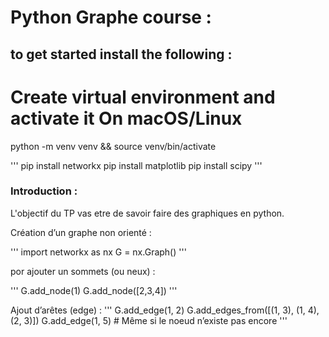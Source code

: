 # Python Graphe course :

## to get started install the following :

# Create virtual environment and activate it On macOS/Linux
python -m venv venv && source venv/bin/activate




'''
pip install networkx
pip install matplotlib
pip install scipy
'''

### Introduction :
L'objectif du TP vas etre de savoir faire des graphiques en python.

Création d’un graphe non orienté :

'''
import networkx as nx
G = nx.Graph()
'''

por ajouter un sommets (ou neux) :

'''
G.add_node(1)
G.add_node([2,3,4])
'''



Ajout d’arêtes (edge) :
'''
G.add_edge(1, 2)
G.add_edges_from([(1, 3), (1, 4), (2, 3)])
G.add_edge(1, 5) # Même si le noeud n’existe pas encore
'''